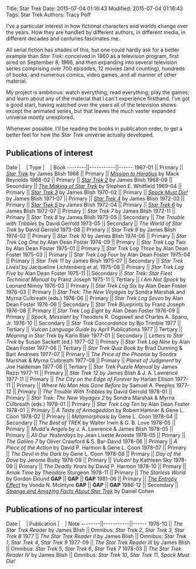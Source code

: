 Title: Star Trek
Date: 2015-07-04 01:16:43
Modified: 2015-07-04 01:16:43
Tags: Star Trek
Authors: Tracy Poff

I've a particular interest in how fictional characters and worlds change over the years. How they are handled by different authors, in different media, in different decades and centuries fascinates me.

All serial fiction has shades of this, but one could hardly ask for a better example than *Star Trek*: conceived in 1960 as a television program, first aired on September 8, 1966, and then expanding into several television series comprising over 700 episodes, 12 movies (and counting), hundreds of books, and numerous comics, video games, and all manner of other material.

My project is ambitious: watch everything; read everything; play the games; and learn about any of the material that I can't experience firsthand. I've got a good start, having watched over the years all of the television shows except the animated series, but that leaves the much vaster expanded universe mostly unexplored.

Whenever possible, I'll be reading the books in publication order, to get a better feel for how the *Star Trek* universe actually developed.

## Publications of interest

  Date  |&nbsp;&nbsp;&nbsp;&nbsp;|  Type   |&nbsp;&nbsp;&nbsp;&nbsp;| Book
--------||-----------||------
1967-01 || Primary   || [*Star Trek*][star-trek-1] by James Blish
1968    || Primary   || [*Mission to Horatius*][mission-to-horatius] by Mack Reynolds
1968-02 || Primary   || [*Star Trek 2*][star-trek-2] by James Blish
1968-09 || Secondary || [*The Making of Star Trek*][making-of-star-trek] by Stephen E. Whitfield
1969-04 || Primary   || [*Star Trek 3*][star-trek-3] by James Blish
1970-02 || Primary   || [*Spock Must Die!*][spock-must-die] by James Blish
1971-07 || Primary   || [*Star Trek 4*][star-trek-4] by James Blish
1972-02 || Primary   || [*Star Trek 5*][star-trek-5] by James Blish
1972-04 || Primary   || [*Star Trek 6*][star-trek-6] by James Blish
1972-07 || Primary   || *Star Trek 7* by James Blish
1972-11 || Primary   || *Star Trek 8* by James Blish
1973-05 || Secondary || *The Trouble with Tribbles* by David Gerrold
1973-05 || Secondary || *The World of Star Trek* by David Gerrold
1973-08 || Primary   || *Star Trek 9* by James Blish
1974-02 || Primary   || *Star Trek 10* by James Blish
1974-06 || Primary   || *Star Trek Log One* by Alan Dean Foster
1974-09 || Primary   || *Star Trek Log Two* by Alan Dean Foster
1975-01 || Primary   || *Star Trek Log Three* by Alan Dean Foster
1975-03 || Primary   || *Star Trek Log Four* by Alan Dean Foster
1975-04 || Primary   || *Star Trek 11* by James Blish
1975-07 || Secondary || *Star Trek Lives!* by Jacqueline Lichtenberg et al.
1975-08 || Primary   || *Star Trek Log Five* by Alan Dean Foster
1975-11 || Secondary || *Star Trek: Star Fleet Technical Manual* by Franz Joseph
1975-11 || Tertiary  || *I Am Not Spock* by Leonard Nimoy
1976-03 || Primary   || *Star Trek Log Six* by Alan Dean Foster
1976-03 || Primary   || *Star Trek: The New Voyages* by Sondra Marshak and Myrna Culbreath (eds.)
1976-06 || Primary   || *Star Trek Log Seven* by Alan Dean Foster
1976-06 || Secondary || *Star Trek Blueprints* by Franz Joseph
1976-08 || Primary   || *Star Trek Log Eight* by Alan Dean Foster
1976-09 || Primary   || *Spock, Messiah!* by Theodore R. Cogswell and Charles A. Spano, Jr.
1976-10 || Secondary || *Star Trek Concordance* by Bjo Trimble
1977    || Tertiary  || *Vulcan Language Guide* by April Publications
1977    || Tertiary  || *Meaning in Star Trek* by Karin Blair
1977-01 || Secondary || *Letters to Star Trek* by Susan Sackett (ed.)
1977-02 || Primary   || *Star Trek Log Nine* by Alan Dean Foster
1977-06 || Tertiary  || *Star Trek Quiz Book* by Brad Dunning & Bart Andrews
1977-07 || Primary   || *The Price of the Phoenix* by Sondra Marshak & Myrna Culbreath
1977-08 || Primary   || *Planet of Judgment* by Joe Haldeman
1977-08 || Tertiary  || *Star Trek Puzzle Manual* by James Razzi
1977-11 || Primary   || *Star Trek 12* by James Blish & J. A. Lawrence
1977-11 || Primary   || *The City on the Edge of Forever* by Harlan Ellison
1977-11 || Primary   || *Where No Man Has Gone Before* by Samuel A. Peeples
1977-12 || Primary   || *The Trouble With Tribbles* by David Gerrold
1978-01 || Primary   || *Star Trek: The New Voyages 2* by Sondra Marshak & Myrna Culbreath (eds.)
1978-01 || Primary   || *Star Trek Log Ten* by Alan Dean Foster
1978-01 || Primary   || *A Taste of Armageddon* by Robert Hamner & Gene L. Coon
1978-02 || Primary   || *Metamorphosis* by Gene L. Coon
1978-04 || Secondary || *The Best of TREK* by Walter Irwin & G. B. Love
1978-05 || Primary   || *Mudd's Angels* by J. A. Lawrence & James Blish
1978-05 || Primary   || *All Our Yesterdays* by Jean Lisette Aroeste
1978-05 || Primary   || *The Galileo 7* by Oliver Crawford & S. Bar-David
1978-06 || Primary   || *A Piece of the Action* by David P. Harmon & Gene L. Coon
1978-07 || Primary   || *The Devil in the Dark* by Gene L. Coon
1978-08 || Primary   || *Day of the Dove* by Jerome Bixby
1978-09 || Primary   || *Vulcan!* by Kathleen Sky
1978-09 || Primary   || *The Deadly Years* by David P. Harmon
1978-10 || Primary   || *Amok Time* by Theodore Sturgeon
1978-11 || Primary   || *The Starless World* by Gordon Eklund
**GAP** || **GAP**   || **GAP**
1981-06 || Primary   || [*The Entropy Effect*][entropy-effect] by Vonda N. McIntyre
**GAP** || **GAP**   || **GAP**
1986-12 || Secondary || [*Strange and Amazing Facts About Star Trek*][strange-and-amazing-facts-about-star-trek] by Daniel Cohen

## Publications of no particular interest

Date  |&nbsp;&nbsp;&nbsp;&nbsp;| Publication |&nbsp;&nbsp;&nbsp;&nbsp;| Note
--------||-----------||------
1976-10 || *The Star Trek Reader* by James Blish || Omnibus: *Star Trek 2*, *Star Trek 3*, *Star Trek 8*
1977    || *The Star Trek Reader II* by James Blish || Omnibus: *Star Trek 1*, *Star Trek 4*, *Star Trek 9*
1977-09 || *The Star Trek Reader III* by James Blish || Omnibus: *Star Trek 5*, *Star Trek 6*, *Star Trek 7*
1978-03 || *The Star Trek Reader IV* by James Blish || Omnibus: *Star Trek 10*, *Star Trek 11*, *Spock Must Die!*

[star-trek-1]: {filename}../star-trek-1.md
[mission-to-horatius]: {filename}../mission-to-horatius.md
[star-trek-2]: {filename}../star-trek-2.md
[making-of-star-trek]: {filename}../making-of-star-trek.md
[star-trek-3]: {filename}../star-trek-3.md
[spock-must-die]: {filename}../spock-must-die.md
[star-trek-4]: {filename}../star-trek-4.md
[star-trek-5]: {filename}../star-trek-5.md
[star-trek-6]: {filename}../star-trek-6.md
[entropy-effect]: {filename}../entropy-effect.md
[strange-and-amazing-facts-about-star-trek]: {filename}../strange-and-amazing-facts-about-star-trek.md
